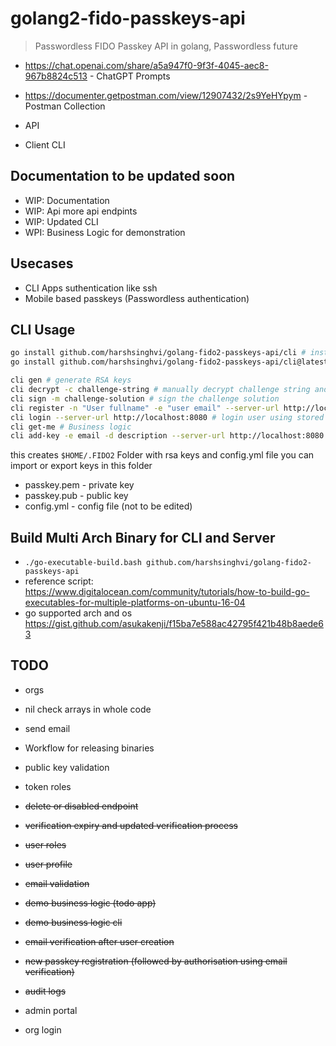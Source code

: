 # golang2-fido-passkeys-api

> Passwordless FIDO Passkey API in golang, Passwordless future

- <https://chat.openai.com/share/a5a947f0-9f3f-4045-aec8-967b8824c513> - ChatGPT Prompts
- <https://documenter.getpostman.com/view/12907432/2s9YeHYpym> - Postman Collection

- API
- Client CLI

## Documentation to be updated soon

- WIP: Documentation
- WIP: Api more api endpints
- WIP: Updated CLI
- WPI: Business Logic for demonstration

## Usecases

- CLI Apps suthentication like ssh
- Mobile based passkeys (Passwordless authentication)

## CLI Usage

```bash
go install github.com/harshsinghvi/golang-fido2-passkeys-api/cli # install locally after cloning
go install github.com/harshsinghvi/golang-fido2-passkeys-api/cli@latest # install directly

cli gen # generate RSA keys
cli decrypt -c challenge-string # manually decrypt challenge string and solve manually too
cli sign -m challenge-solution # sign the challenge solution
cli register -n "User fullname" -e "user email" --server-url http://localhost:8080 # register user with previously generated rsa keys and verify challenge
cli login --server-url http://localhost:8080 # login user using stored keys
cli get-me # Business logic
cli add-key -e email -d description --server-url http://localhost:8080 # add key to user account
```

this creates `$HOME/.FIDO2` Folder with rsa keys and config.yml file
you can import or export keys in this folder

- passkey.pem - private key
- passkey.pub - public key
- config.yml -  config file (not to be edited)

## Build Multi Arch Binary for CLI and Server

- `./go-executable-build.bash github.com/harshsinghvi/golang-fido2-passkeys-api`
- reference script: <https://www.digitalocean.com/community/tutorials/how-to-build-go-executables-for-multiple-platforms-on-ubuntu-16-04>
- go supported arch and os <https://gist.github.com/asukakenji/f15ba7e588ac42795f421b48b8aede63>

## TODO

- orgs
- nil check arrays in whole code
- send email

- Workflow for releasing binaries
- public key validation
- token roles
- ~~delete or disabled endpoint~~
- ~~verification expiry and updated verification process~~
- ~~user roles~~
- ~~user profile~~
- ~~email validation~~
- ~~demo business logic (todo app)~~
- ~~demo business logic cli~~
- ~~email verification after user creation~~
- ~~new passkey registration (followed by authorisation using email verification)~~
- ~~audit logs~~
- admin portal
- org login
